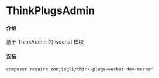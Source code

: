# ThinkPlugsAdmin

#### 介绍

基于 ThinkAdmin 的 wechat 模块

#### 安装

```shell
composer require zoujingli/think-plugs-wechat dev-master
```
